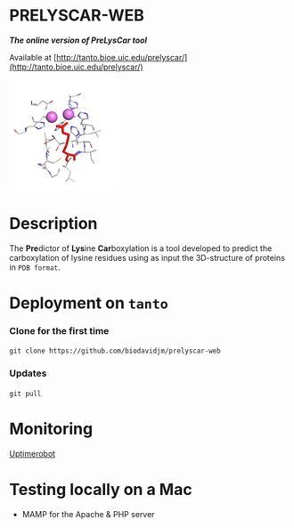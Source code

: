 PRELYSCAR-WEB
=========

___The online version of PreLysCar tool___

Available at [http://tanto.bioe.uic.edu/prelyscar/](http://tanto.bioe.uic.edu/prelyscar/)

![](images/urease200.jpg)

# Description

The **Pre**dictor of **Lys**ine **Car**boxylation is a tool developed to predict the carboxylation of lysine residues using as input the 3D-structure of proteins in `PDB format`.

# Deployment on `tanto`

### Clone for the first time
`git clone https://github.com/biodavidjm/prelyscar-web`

### Updates
`git pull`

# Monitoring

[Uptimerobot](https://uptimerobot.com/)

# Testing locally on a Mac

* MAMP for the Apache & PHP server







